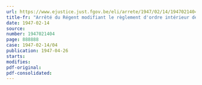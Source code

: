 ```yaml
---
url: https://www.ejustice.just.fgov.be/eli/arrete/1947/02/14/1947021404/justel
title-fr: "Arrêté du Régent modifiant le règlement d'ordre intérieur de l'académie royale flamande de langue et de littérature"
date: 1947-02-14
source:
number: 1947021404
page: 888888
case: 1947-02-14/04
publication: 1947-04-26
starts:
modifies:
pdf-original:
pdf-consolidated:
---
```


